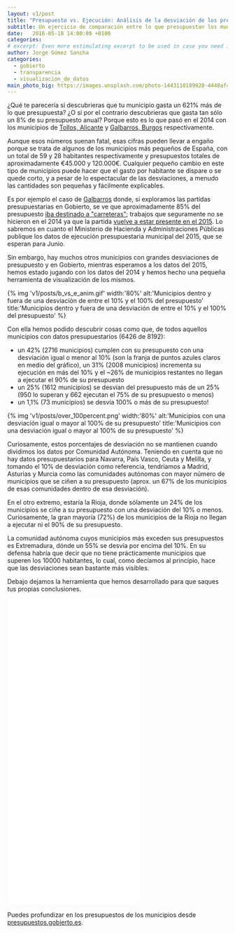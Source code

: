 ```yaml
---
layout: v1/post
title: "Presupuesto vs. Ejecución: Análisis de la desviación de los presupuestos municipales y el gasto real"
subtitle: Un ejercicio de comparación entre lo que presupuestan los municipios de España y lo que realmente acaban gastando
date:   2016-05-18 14:00:00 +0100
categories:
# excerpt: Even more estimulating excerpt to be used in case you need it.
author: Jorge Gómez Sancha
categories:
  - gobierto
  - transparencia
  - visualizacion_de_datos
main_photo_big: https://images.unsplash.com/photo-1443110189928-4448af4a2bc5?ixlib=rb-0.3.5&q=70&fm=jpg&crop=entropy&w=1600&h=700&fit=crop&s=c196b4d48c998f817f60f28ff2564500
---
```


¿Qué te parecería si descubrieras que tu municipio gasta un 621% más de lo que presupuesta? ¿O si por el contrario descubrieras que gasta tan sólo un 8% de su presupuesto anual? Porque esto es lo que pasó en el 2014 con los municipios de [Tollos, Alicante](https://presupuestos.gobierto.es/places/tollos/2014) y [Galbarros, Burgos](https://presupuestos.gobierto.es/places/galbarros/2014) respectivamente.

Aunque esos números suenan fatal, esas cifras pueden llevar a engaño porque se trata de algunos de los municipios más pequeños de España, con un total de 59 y 28 habitantes respectivamente y presupuestos totales de aproximadamente €45.000 y 120.000€. Cualquier pequeño cambio en este tipo de municipios puede hacer que el gasto por habitante se dispare o se quede corto, y a pesar de lo espectacular de las desviaciones, a menudo las cantidades son pequeñas y fácilmente explicables.

Es por ejemplo el caso de [Galbarros](https://presupuestos.gobierto.es/places/galbarros/2014) donde, si exploramos las partidas presupuestarias en Gobierto, se ve que aproximadamente 85% del presupuesto [iba destinado a "carreteras"](https://presupuestos.gobierto.es/budget_lines/galbarros/2014/453/G/functional); trabajos que seguramente no se hicieron en el 2014 ya que la partida [vuelve a estar presente en el 2015](https://presupuestos.gobierto.es/budget_lines/galbarros/2015/453/G/functional). Lo sabremos en cuanto el Ministerio de Hacienda y Administraciones Públicas publique los datos de ejecución presupuestaria municipal del 2015, que se esperan para Junio.

Sin embargo, hay muchos otros municipios con grandes desviaciones de presupuesto y en Gobierto, mientras esperamos a los datos del 2015, hemos estado jugando con los datos del 2014 y hemos hecho una pequeña herramienta de visualización de los mismos.

{% img 'v1/posts/b_vs_e_anim.gif' width:'80%' alt:'Municipios dentro y fuera de una desviación de entre el 10% y el 100% del presupuesto' title:'Municipios dentro y fuera de una desviación de entre el 10% y el 100% del presupuesto' %}

Con ella hemos podido descubrir cosas como que, de todos aquellos municipios con datos presupuestarios (6426 de 8192):

* un 42% (2716 municipios) cumplen con su presupuesto con una desviación igual o menor al 10% (son la franja de puntos azules claros en medio del gráfico), un 31% (2008 municipios) incrementa su ejecución en más del 10% y el ~26% de municipios restantes no llegan a ejecutar el 90% de su presupuesto
* un 25% (1612 municipios) se desvían del presupuesto más de un 25% (950 lo superan y 662 ejecutan el 75% de su presupuesto o menos)
* un 1,1% (73 municipios) se desvía 100% o más de su presupuesto!

{% img 'v1/posts/over_100percent.png' width:'80%' alt:'Municipios con una desviación igual o mayor al 100% de su presupuesto' title:'Municipios con una desviación igual o mayor al 100% de su presupuesto' %}

Curiosamente, estos porcentajes de desviación no se mantienen cuando dividimos los datos por Comunidad Autónoma. Teniendo en cuenta que no hay datos presupuestarios para Navarra, País Vasco, Ceuta y Melilla, y tomando el 10% de desviación como referencia, tendríamos a Madrid, Asturias y Murcia como las comunidades autónomas con mayor número de municipios que se ciñen a su presupuesto (aprox. un 67% de los municipios de esas comunidades dentro de esa desviación).

En el otro extremo, estaría la Rioja, donde sólamente un 24% de los municipios se ciñe a su presupuesto con una desviación del 10% o menos. Curiosamente, la gran mayoría (72%) de los municipios de la Rioja no llegan a ejecutar ni el 90% de su presupuesto.

La comunidad autónoma cuyos municipios más exceden sus presupuestos es Extremadura, dónde un 55% se desvía por encima del 10%. En su defensa habría que decir que no tiene prácticamente municipios que superen los 10000 habitantes, lo cual, como decíamos al principio, hace que las desviaciones sean bastante más visibles.

Debajo dejamos la herramienta que hemos desarrollado para que saques tus propias conclusiones.


<script type="text/javascript" src="https://cdnjs.cloudflare.com/ajax/libs/iframe-resizer/3.5.3/iframeResizer.min.js"></script>
<iframe src="/pages/presus_vs_ejecucion_2014.html" class="min_full_wide" style="height:700px" frameborder="0" marginwidth="0" marginheight="0" scrolling="yes"></iframe>

Puedes profundizar en los presupuestos de los municipios desde <a href="http://presupuestos.gobierto.es">presupuestos.gobierto.es</a>.

<script type="text/javascript">iFrameResize( {heightCalculationMethod: 'documentElementOffset', checkOrigin:false}, 'iframe' );</script>
